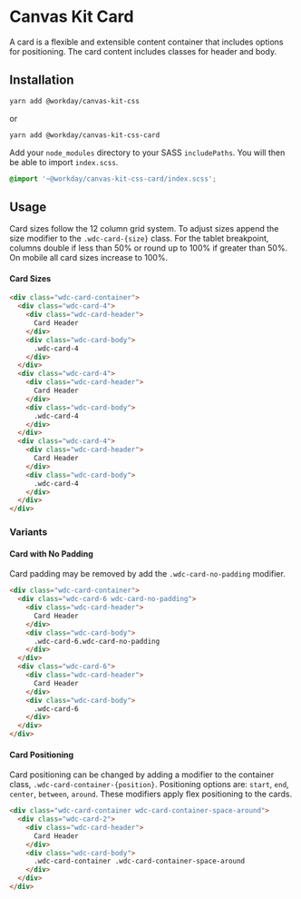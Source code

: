 # Canvas Kit Card

A card is a flexible and extensible content container that includes options for positioning. The
card content includes classes for header and body.

## Installation

```sh
yarn add @workday/canvas-kit-css
```

or

```sh
yarn add @workday/canvas-kit-css-card
```

Add your `node_modules` directory to your SASS `includePaths`. You will then be able to import
`index.scss`.

```scss
@import '~@workday/canvas-kit-css-card/index.scss';
```

## Usage

Card sizes follow the 12 column grid system. To adjust sizes append the size modifier to the
`.wdc-card-{size}` class. For the tablet breakpoint, columns double if less than 50% or round up to
100% if greater than 50%. On mobile all card sizes increase to 100%.

#### Card Sizes

```html
<div class="wdc-card-container">
  <div class="wdc-card-4">
    <div class="wdc-card-header">
      Card Header
    </div>
    <div class="wdc-card-body">
      .wdc-card-4
    </div>
  </div>
  <div class="wdc-card-4">
    <div class="wdc-card-header">
      Card Header
    </div>
    <div class="wdc-card-body">
      .wdc-card-4
    </div>
  </div>
  <div class="wdc-card-4">
    <div class="wdc-card-header">
      Card Header
    </div>
    <div class="wdc-card-body">
      .wdc-card-4
    </div>
  </div>
</div>
```

### Variants

#### Card with No Padding

Card padding may be removed by add the `.wdc-card-no-padding` modifier.

```html
<div class="wdc-card-container">
  <div class="wdc-card-6 wdc-card-no-padding">
    <div class="wdc-card-header">
      Card Header
    </div>
    <div class="wdc-card-body">
      .wdc-card-6.wdc-card-no-padding
    </div>
  </div>
  <div class="wdc-card-6">
    <div class="wdc-card-header">
      Card Header
    </div>
    <div class="wdc-card-body">
      .wdc-card-6
    </div>
  </div>
</div>
```

#### Card Positioning

Card positioning can be changed by adding a modifier to the container class,
`.wdc-card-container-{position}`. Positioning options are: `start`, `end`, `center`, `between`,
`around`. These modifiers apply flex positioning to the cards.

```html
<div class="wdc-card-container wdc-card-container-space-around">
  <div class="wdc-card-2">
    <div class="wdc-card-header">
      Card Header
    </div>
    <div class="wdc-card-body">
      .wdc-card-container .wdc-card-container-space-around
    </div>
  </div>
</div>
```
